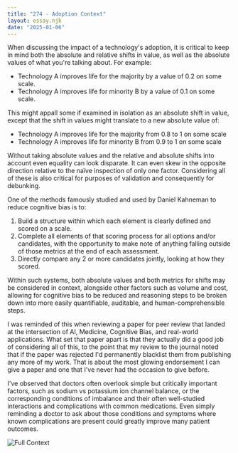 ```yaml
---
title: "274 - Adoption Context"
layout: essay.njk
date: "2025-01-06"
---
```


When discussing the impact of a technology's adoption, it is critical to keep in mind both the absolute and relative shifts in value, as well as the absolute values of what you're talking about. For example:

- Technology A improves life for the majority by a value of 0.2 on some scale.
- Technology A improves life for minority B by a value of 0.1 on some scale.

This might appall some if examined in isolation as an absolute shift in value, except that the shift in values might translate to a new absolute value of:

- Technology A improves life for the majority from 0.8 to 1 on some scale
- Technology A improves life for minority B from 0.9 to 1 on some scale

Without taking absolute values and the relative and absolute shifts into account even equality can look disparate. It can even skew in the opposite direction relative to the naïve inspection of only one factor. Considering all of these is also critical for purposes of validation and consequently for debunking.

One of the methods famously studied and used by Daniel Kahneman to reduce cognitive bias is to:

1. Build a structure within which each element is clearly defined and scored on a scale.
2. Complete all elements of that scoring process for all options and/or candidates, with the opportunity to make note of anything falling outside of those metrics at the end of each assessment.
3. Directly compare any 2 or more candidates jointly, looking at how they scored.

Within such systems, both absolute values and both metrics for shifts may be considered in context, alongside other factors such as volume and cost, allowing for cognitive bias to be reduced and reasoning steps to be broken down into more easily quantifiable, auditable, and human-comprehensible steps.

I was reminded of this when reviewing a paper for peer review that landed at the intersection of AI, Medicine, Cognitive Bias, and real-world applications. What set that paper apart is that they actually did a good job of considering all of this, to the point that my review to the journal noted that if the paper was rejected I'd permanently blacklist them from publishing any more of my work. That is about the most glowing endorsement I can give a paper and one that I've never had the occasion to give before. 

I've observed that doctors often overlook simple but critically important factors, such as sodium vs potassium ion channel balance, or the corresponding conditions of imbalance and their often well-studied interactions and complications with common medications. Even simply reminding a doctor to ask about those conditions and symptoms where known complications are present could greatly improve many patient outcomes.

![Full Context](https://media.licdn.com/dms/image/v2/D5622AQFtSD_q1nC7pQ/feedshare-shrink_800/B56ZQmDP4AH0Ag-/0/1735805175008?e=1738800000&v=beta&t=W3OTV9ixiH-exkoi06326OwOPGH0Yd0hm111S2KFJQQ)